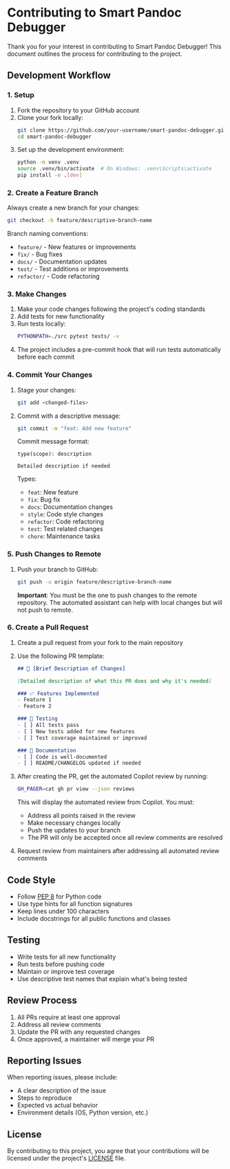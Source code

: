 # Contributing to Smart Pandoc Debugger

Thank you for your interest in contributing to Smart Pandoc Debugger! This document outlines the process for contributing to the project.

## Development Workflow

### 1. Setup

1. Fork the repository to your GitHub account
2. Clone your fork locally:
   ```bash
   git clone https://github.com/your-username/smart-pandoc-debugger.git
   cd smart-pandoc-debugger
   ```
3. Set up the development environment:
   ```bash
   python -m venv .venv
   source .venv/bin/activate  # On Windows: .venv\Scripts\activate
   pip install -e .[dev]
   ```

### 2. Create a Feature Branch

Always create a new branch for your changes:

```bash
git checkout -b feature/descriptive-branch-name
```

Branch naming conventions:
- `feature/` - New features or improvements
- `fix/` - Bug fixes
- `docs/` - Documentation updates
- `test/` - Test additions or improvements
- `refactor/` - Code refactoring

### 3. Make Changes

1. Make your code changes following the project's coding standards
2. Add tests for new functionality
3. Run tests locally:
   ```bash
   PYTHONPATH=./src pytest tests/ -v
   ```
4. The project includes a pre-commit hook that will run tests automatically before each commit

### 4. Commit Your Changes

1. Stage your changes:
   ```bash
   git add <changed-files>
   ```
2. Commit with a descriptive message:
   ```bash
   git commit -m "feat: Add new feature"
   ```
   
   Commit message format:
   ```
   type(scope): description
   
   Detailed description if needed
   ```
   
   Types:
   - `feat`: New feature
   - `fix`: Bug fix
   - `docs`: Documentation changes
   - `style`: Code style changes
   - `refactor`: Code refactoring
   - `test`: Test related changes
   - `chore`: Maintenance tasks

### 5. Push Changes to Remote

1. Push your branch to GitHub:
   ```bash
   git push -u origin feature/descriptive-branch-name
   ```
   
   **Important**: You must be the one to push changes to the remote repository. The automated assistant can help with local changes but will not push to remote.

### 6. Create a Pull Request

1. Create a pull request from your fork to the main repository
2. Use the following PR template:

   ```markdown
   ## 🎯 [Brief Description of Changes]
   
   [Detailed description of what this PR does and why it's needed]
   
   ### ✅ Features Implemented
   - Feature 1
   - Feature 2
   
   ### 🧪 Testing
   - [ ] All tests pass
   - [ ] New tests added for new features
   - [ ] Test coverage maintained or improved
   
   ### 📝 Documentation
   - [ ] Code is well-documented
   - [ ] README/CHANGELOG updated if needed
   ```

3. After creating the PR, get the automated Copilot review by running:
   ```bash
   GH_PAGER=cat gh pr view --json reviews
   ```
   
   This will display the automated review from Copilot. You must:
   - Address all points raised in the review
   - Make necessary changes locally
   - Push the updates to your branch
   - The PR will only be accepted once all review comments are resolved

4. Request review from maintainers after addressing all automated review comments

## Code Style

- Follow [PEP 8](https://www.python.org/dev/peps/pep-0008/) for Python code
- Use type hints for all function signatures
- Keep lines under 100 characters
- Include docstrings for all public functions and classes

## Testing

- Write tests for all new functionality
- Run tests before pushing code
- Maintain or improve test coverage
- Use descriptive test names that explain what's being tested

## Review Process

1. All PRs require at least one approval
2. Address all review comments
3. Update the PR with any requested changes
4. Once approved, a maintainer will merge your PR

## Reporting Issues

When reporting issues, please include:
- A clear description of the issue
- Steps to reproduce
- Expected vs actual behavior
- Environment details (OS, Python version, etc.)

## License

By contributing to this project, you agree that your contributions will be licensed under the project's [LICENSE](LICENSE) file.
